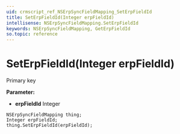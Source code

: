 ```yaml
---
uid: crmscript_ref_NSErpSyncFieldMapping_SetErpFieldId
title: SetErpFieldId(Integer erpFieldId)
intellisense: NSErpSyncFieldMapping.SetErpFieldId
keywords: NSErpSyncFieldMapping, GetErpFieldId
so.topic: reference
---
```


# SetErpFieldId(Integer erpFieldId)

Primary key

**Parameter:** 
* **erpFieldId** Integer

```crmscript
NSErpSyncFieldMapping thing;
Integer erpFieldId;
thing.SetErpFieldId(erpFieldId);
```

